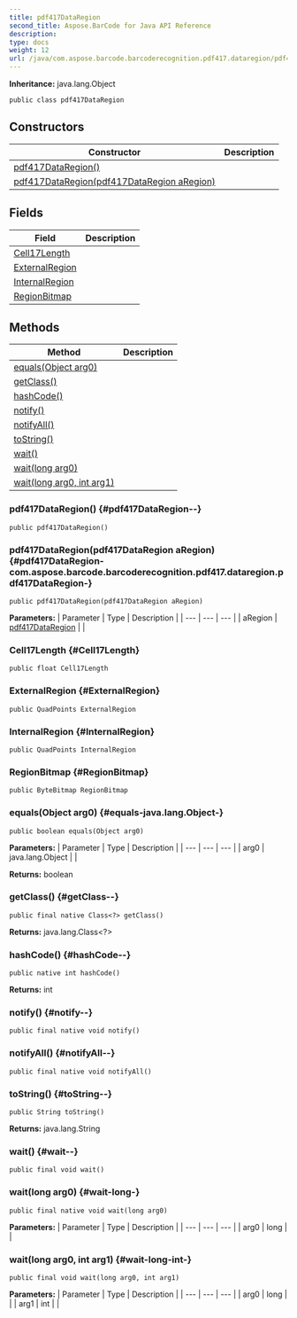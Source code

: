 ```yaml
---
title: pdf417DataRegion
second_title: Aspose.BarCode for Java API Reference
description: 
type: docs
weight: 12
url: /java/com.aspose.barcode.barcoderecognition.pdf417.dataregion/pdf417dataregion/
---
```

**Inheritance:**
java.lang.Object
```
public class pdf417DataRegion
```
## Constructors

| Constructor | Description |
| --- | --- |
| [pdf417DataRegion()](#pdf417DataRegion--) |  |
| [pdf417DataRegion(pdf417DataRegion aRegion)](#pdf417DataRegion-com.aspose.barcode.barcoderecognition.pdf417.dataregion.pdf417DataRegion-) |  |
## Fields

| Field | Description |
| --- | --- |
| [Cell17Length](#Cell17Length) |  |
| [ExternalRegion](#ExternalRegion) |  |
| [InternalRegion](#InternalRegion) |  |
| [RegionBitmap](#RegionBitmap) |  |
## Methods

| Method | Description |
| --- | --- |
| [equals(Object arg0)](#equals-java.lang.Object-) |  |
| [getClass()](#getClass--) |  |
| [hashCode()](#hashCode--) |  |
| [notify()](#notify--) |  |
| [notifyAll()](#notifyAll--) |  |
| [toString()](#toString--) |  |
| [wait()](#wait--) |  |
| [wait(long arg0)](#wait-long-) |  |
| [wait(long arg0, int arg1)](#wait-long-int-) |  |
### pdf417DataRegion() {#pdf417DataRegion--}
```
public pdf417DataRegion()
```


### pdf417DataRegion(pdf417DataRegion aRegion) {#pdf417DataRegion-com.aspose.barcode.barcoderecognition.pdf417.dataregion.pdf417DataRegion-}
```
public pdf417DataRegion(pdf417DataRegion aRegion)
```


**Parameters:**
| Parameter | Type | Description |
| --- | --- | --- |
| aRegion | [pdf417DataRegion](../../com.aspose.barcode.barcoderecognition.pdf417.dataregion/pdf417dataregion) |  |

### Cell17Length {#Cell17Length}
```
public float Cell17Length
```


### ExternalRegion {#ExternalRegion}
```
public QuadPoints ExternalRegion
```


### InternalRegion {#InternalRegion}
```
public QuadPoints InternalRegion
```


### RegionBitmap {#RegionBitmap}
```
public ByteBitmap RegionBitmap
```


### equals(Object arg0) {#equals-java.lang.Object-}
```
public boolean equals(Object arg0)
```




**Parameters:**
| Parameter | Type | Description |
| --- | --- | --- |
| arg0 | java.lang.Object |  |

**Returns:**
boolean
### getClass() {#getClass--}
```
public final native Class<?> getClass()
```




**Returns:**
java.lang.Class<?>
### hashCode() {#hashCode--}
```
public native int hashCode()
```




**Returns:**
int
### notify() {#notify--}
```
public final native void notify()
```




### notifyAll() {#notifyAll--}
```
public final native void notifyAll()
```




### toString() {#toString--}
```
public String toString()
```




**Returns:**
java.lang.String
### wait() {#wait--}
```
public final void wait()
```




### wait(long arg0) {#wait-long-}
```
public final native void wait(long arg0)
```




**Parameters:**
| Parameter | Type | Description |
| --- | --- | --- |
| arg0 | long |  |

### wait(long arg0, int arg1) {#wait-long-int-}
```
public final void wait(long arg0, int arg1)
```




**Parameters:**
| Parameter | Type | Description |
| --- | --- | --- |
| arg0 | long |  |
| arg1 | int |  |

